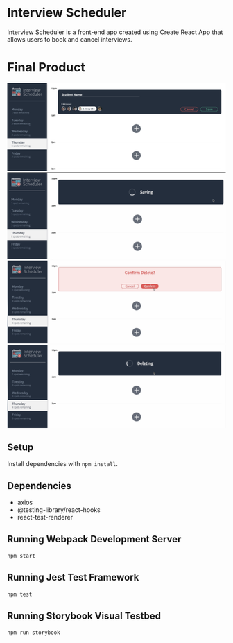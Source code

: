 # Interview Scheduler
Interview Scheduler is a front-end app created using Create React App that allows users to book and cancel interviews. 

# Final Product
!["When a user creates the appointment, the create mode will show the textarea for the user to enter their name and as well as the options of interviewers to be selected"](https://github.com/xebol/scheduler/blob/master/docs/Screenshot%202023-04-27%20at%208.28.54%20AM.png?raw=true)
!["When a user books an appointment. The app will display a saving status to indicate that the appointment is being booked](https://github.com/xebol/scheduler/blob/master/docs/Screenshot%202023-04-27%20at%208.24.01%20AM.png?raw=true)
!["When a user cancels an appointment. There will be a confirmation prompt that will be shown tot he user incase that the delete button was clicked by accident"](https://github.com/xebol/scheduler/blob/master/docs/Screenshot%202023-04-27%20at%208.25.24%20AM.png?raw=true)
!["When a user clicks the confirm button, the deleting status will display to indicate that the appointment is being deleted"](https://github.com/xebol/scheduler/blob/master/docs/Screenshot%202023-04-27%20at%208.25.29%20AM.png?raw=true)

## Setup

Install dependencies with `npm install`.

## Dependencies
- axios
- @testing-library/react-hooks
- react-test-renderer

## Running Webpack Development Server

```sh
npm start
```

## Running Jest Test Framework

```sh
npm test
```

## Running Storybook Visual Testbed

```sh
npm run storybook
```
